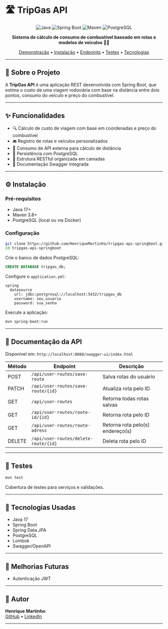 # 🛣️ TripGas API

<div align="center">

![Java](https://img.shields.io/badge/Java-17-orange?style=for-the-badge&logo=java)
![Spring Boot](https://img.shields.io/badge/Spring%20Boot-3.0+-brightgreen?style=for-the-badge&logo=spring)
![Maven](https://img.shields.io/badge/Maven-3.8+-blue?style=for-the-badge&logo=apache-maven)
![PostgreSQL](https://img.shields.io/badge/PostgreSQL-15-blue?style=for-the-badge&logo=postgresql)

**Sistema de cálculo de consumo de combustível baseado em rotas e modelos de veículos** 🚗⛽

[Demonstração](#-uso) • [Instalação](#-instalação) • [Endpoints](#-documentação-da-api) • [Testes](#-testes) • [Tecnologias](#-tecnologias-usadas)

</div>

---

## 📌 Sobre o Projeto

A **TripGas API** é uma aplicação REST desenvolvida com Spring Boot, que estima o custo de uma viagem rodoviária com base na distância entre dois pontos, consumo do veículo e preço do combustível.

---

## ✨ Funcionalidades

- 🔍 Cálculo de custo de viagem com base em coordenadas e preço do combustível
- 🚘 Registro de rotas e veículos personalizados
- 📍 Consumo de API externa para cálculo de distância
- 💾 Persistência com PostgreSQL
- 🔁 Estrutura RESTful organizada em camadas
- 📄 Documentação Swagger integrada

---

## ⚙️ Instalação

### Pré-requisitos

- Java 17+
- Maven 3.8+
- PostgreSQL (local ou via Docker)

### Configuração

```bash
git clone https://github.com/HenriqueMartinho/tripgas-api-springboot.git
cd tripgas-api-springboot
```

Crie o banco de dados PostgreSQL:

```sql
CREATE DATABASE tripgas_db;
```

Configure o `application.yml`:

```properties
spring
  datasource
    url: jdbc:postgresql://localhost:5432/tripgas_db
    username: seu_usuario
    password: sua_senha
```

Execute a aplicação:

```bash
mvn spring-boot:run
```

---

## 🔗 Documentação da API

Disponível em: `http://localhost:8080/swagger-ui/index.html` 

| Método | Endpoint                             | Descrição                         |
|--------|--------------------------------------|-----------------------------------|
| POST   | `/api/user-routes/save-route`        | Salva rotas do usuário            |
| PATCH  | `/api/user-routes/save-route/{id}`   | Atualiza rota pelo ID             |
| GET    | `/api/user-routes`                   | Retorna todas rotas salvas        |
| GET    | `/api/user-routes/route-id/{id}`     | Retorna rota pelo ID              |
| GET    | `/api/user-routes/route-adress`      | Retorna rota pelo(s) endereço(s)  |
| DELETE | `/api/user-routes/delete-route/{id}` | Deleta rota pelo ID               |

---

## 🧪 Testes

```bash
mvn test
```

Cobertura de testes para serviços e validações.

---

## 🧰 Tecnologias Usadas

- Java 17
- Spring Boot
- Spring Data JPA
- PostgreSQL
- Lombok
- Swagger/OpenAPI

---

## 📌 Melhorias Futuras

- Autenticação JWT

---

## 👤 Autor

**Henrique Martinho**  
[GitHub](https://github.com/HenriqueMartinho) • [LinkedIn](https://linkedin.com/in/henriquemartinho)

---
